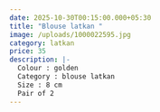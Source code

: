 ```yaml
---
date: 2025-10-30T00:15:00.000+05:30
title: "Blouse latkan "
image: /uploads/1000022595.jpg
category: latkan
price: 35
description: |-
  Colour : golden 
  Category : blouse latkan 
  Size : 8 cm
  Pair of 2
---
```

